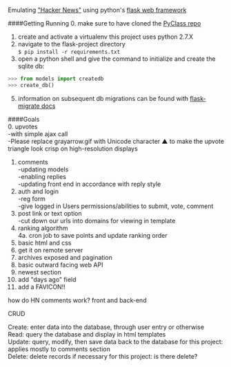 Emulating ["Hacker News"](https://news.ycombinator.com/) using python's [flask web framework](http://flask.pocoo.org/)


####Getting Running
0. make sure to have cloned the [PyClass repo](https://github.com/PyClass/PyClassLessons)
1. create and activate a virtualenv this project uses python 2.7.X     
3. navigate to the flask-project directory    
`$ pip install -r requirements.txt`    
4. open a python shell and give the command to initialize and create the sqlite db:     
```python    
>>> from models import createdb    
>>> create_db()    
```    
5. information on subsequent db migrations can be found with [flask-migrate docs](https://flask-migrate.readthedocs.org/en/latest/)    


####Goals    
0. upvotes    
    -with simple ajax call     
    -Please replace grayarrow.gif with Unicode character ▲ to make the upvote triangle look crisp on high-resolution displays    
1. comments    
    -updating models    
    -enabling replies    
    -updating front end in accordance with reply style    
2. auth and login    
    -reg form    
    -give logged in Users permissions/abilities to submit, vote, comment    
3. post link or text option    
    -cut down our urls into domains for viewing in template    
4. ranking algorithm    
 4a. cron job to save points and update ranking order    
5. basic html and css    
6. get it on remote server    
6. archives exposed and pagination    
7. basic outward facing web API    
8. newest section    
9. add "days ago" field    
10. add a FAVICON!! 

how do HN comments work? front and back-end



CRUD

Create: enter data into the database, through user entry or otherwise     
Read: query the database and display in html templates     
Update: query, modify, then save data back to the database     for this project: applies mostly to comments section    
Delete: delete records if necessary   for this project: is there delete?     
